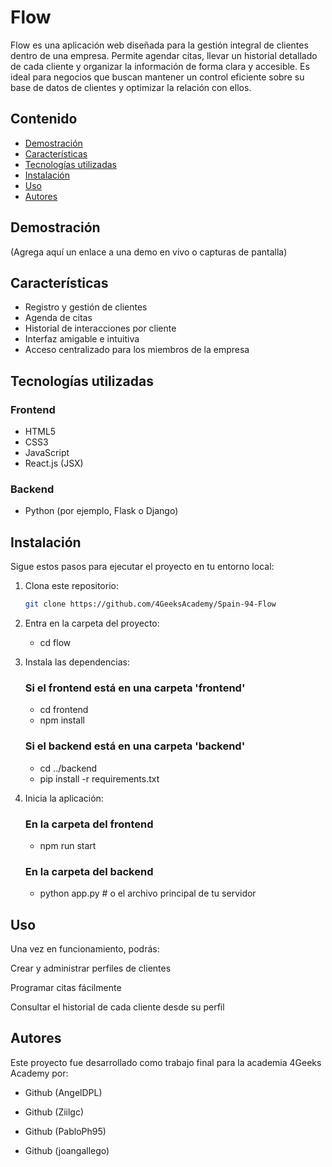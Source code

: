 # Flow

Flow es una aplicación web diseñada para la gestión integral de clientes dentro de una empresa. Permite agendar citas, llevar un historial detallado de cada cliente y organizar la información de forma clara y accesible. Es ideal para negocios que buscan mantener un control eficiente sobre su base de datos de clientes y optimizar la relación con ellos.

## Contenido

- [Demostración](#demostración)
- [Características](#características)
- [Tecnologías utilizadas](#tecnologías-utilizadas)
- [Instalación](#instalación)
- [Uso](#uso)
- [Autores](#autores)


## Demostración

(Agrega aquí un enlace a una demo en vivo o capturas de pantalla)

## Características

- Registro y gestión de clientes  
- Agenda de citas  
- Historial de interacciones por cliente  
- Interfaz amigable e intuitiva  
- Acceso centralizado para los miembros de la empresa  

## Tecnologías utilizadas

### Frontend
- HTML5  
- CSS3  
- JavaScript  
- React.js (JSX)

### Backend
- Python (por ejemplo, Flask o Django)

## Instalación

Sigue estos pasos para ejecutar el proyecto en tu entorno local:

1. Clona este repositorio:
   ```bash
   git clone https://github.com/4GeeksAcademy/Spain-94-Flow

2. Entra en la carpeta del proyecto:
	- cd flow

3. Instala las dependencias:
	### Si el frontend está en una carpeta 'frontend'
	- cd frontend
	- npm install

	### Si el backend está en una carpeta 'backend'
	- cd ../backend
	- pip install -r requirements.txt

4. Inicia la aplicación:

	### En la carpeta del frontend
	- npm run start

	### En la carpeta del backend
	- python app.py  # o el archivo principal de tu servidor


## Uso
Una vez en funcionamiento, podrás:

Crear y administrar perfiles de clientes

Programar citas fácilmente

Consultar el historial de cada cliente desde su perfil

## Autores
Este proyecto fue desarrollado como trabajo final para la academia 4Geeks Academy por:

- Github (AngelDPL)

- Github (Ziilgc)

- Github (PabloPh95)

- Github (joangallego)